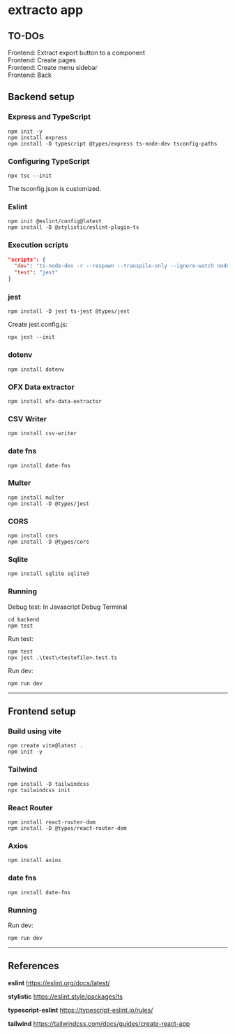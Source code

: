 # extracto app

## TO-DOs
Frontend: Extract export button to a component  
Frontend: Create pages  
Frontend: Create menu sidebar  
Frontend: Back <StrictMode>  

## Backend setup

### Express and TypeScript
```
npm init -y
npm install express
npm install -D typescript @types/express ts-node-dev tsconfig-paths
```

### Configuring TypeScript
```
npx tsc --init
```

The tsconfig.json is customized.

### Eslint
```
npm init @eslint/config@latest
npm install -D @stylistic/eslint-plugin-ts
```

### Execution scripts
```json
"scripts": {
  "dev": "ts-node-dev -r --respawn --transpile-only --ignore-watch node_modules src/server.ts",
  "test": "jest"
}
```

### jest
```
npm install -D jest ts-jest @types/jest
```

Create jest.config.js:
```
npx jest --init
```

### dotenv
```
npm install dotenv
```

### OFX Data extractor
```
npm install ofx-data-extractor
```

### CSV Writer
```
npm install csv-writer
```

### date fns
```
npm install date-fns
```

### Multer
```
npm install multer
npm install -D @types/jest
```

### CORS
```
npm install cors
npm install -D @types/cors
```

### Sqlite
```
npm install sqlite sqlite3
```

### Running
Debug test:
In Javascript Debug Terminal
```
cd backend
npm test
```

Run test:
```
npm test
npx jest .\test\<testefile>.test.ts
```

Run dev:
```
npm run dev
```

---

## Frontend setup

### Build using vite
```
npm create vite@latest .
npm init -y
``` 

### Tailwind
```
npm install -D tailwindcss
npx tailwindcss init
```

### React Router
```
npm install react-router-dom
npm install -D @types/react-router-dom
```

### Axios
```
npm install axios
```

### date fns
```
npm install date-fns
```

### Running
Run dev:
```
npm run dev
```

---

## References

**eslint**
https://eslint.org/docs/latest/

**stylistic**
https://eslint.style/packages/ts

**typescript-eslint**
https://typescript-eslint.io/rules/

**tailwind**
https://tailwindcss.com/docs/guides/create-react-app